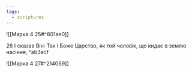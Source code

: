```yaml
---
tags:
  - scriptures
---
```


![[Марка 4 25#^801ae0]]

26 І сказав Він: Так і Боже Царство, як той чоловік, що кидає в землю насіння, ^ab3ecf

![[Марка 4 27#^214069]]